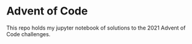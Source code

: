 # Advent of Code
This repo holds my jupyter notebook of solutions to the 2021 Advent of Code challenges.